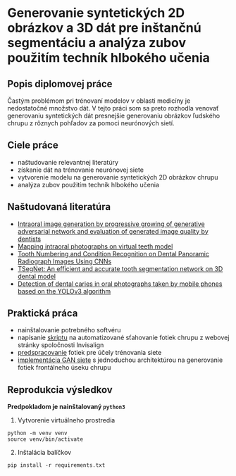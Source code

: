 # Generovanie syntetických 2D obrázkov a 3D dát pre inštančnú segmentáciu a analýza zubov použitím techník hlbokého učenia

## Popis diplomovej práce
Častým problémom pri trénovaní modelov v oblasti medicíny je nedostatočné množstvo dát. V tejto práci som sa preto rozhodla venovať generovaniu syntetických dát presnejšie generovaniu obrázkov ľudského chrupu z rôznych pohľadov za pomoci neurónových sietí.

## Ciele práce
- naštudovanie relevantnej literatúry
- získanie dát na trénovanie neurónovej siete
- vytvorenie modelu na generovanie syntetických 2D obrázkov chrupu
- analýza zubov použitím techník hlbokého učenia

## Naštudovaná literatúra
- [Intraoral image generation by progressive growing of generative adversarial network and evaluation of generated image quality by dentists](https://www.sciencedirect.com/science/article/abs/pii/S0300571218302781?casa_token=wBOaNKhLohYAAAAA:fEwUNoLiFeKO_0834-y7hmNegzvcDlB0_tLQPNfZnJph0FTZeWgsLQQ2bxI6_NriEHiq9oWKmw)
- [Mapping intraoral photographs on virtual teeth model](https://www.sciencedirect.com/science/article/abs/pii/S0300571218302781?casa_token=wBOaNKhLohYAAAAA:fEwUNoLiFeKO_0834-y7hmNegzvcDlB0_tLQPNfZnJph0FTZeWgsLQQ2bxI6_NriEHiq9oWKmw)
- [Tooth Numbering and Condition Recognition on Dental Panoramic Radiograph Images Using CNNs](https://ieeexplore.ieee.org/abstract/document/9652543)
- [TSegNet: An efficient and accurate tooth segmentation network on 3D dental model](https://www.sciencedirect.com/science/article/abs/pii/S1361841520303133?casa_token=sfJy78D3uWsAAAAA:O80xxmJ4YvLEJpGrLzJZVu1g6lgFPKOVP-UU2VLh84vQwDZXfB1lgIuNdjXfmDwaWDgfUurKGWQ)
- [Detection of dental caries in oral photographs taken by mobile phones based on the YOLOv3 algorithm](https://www.ncbi.nlm.nih.gov/pmc/articles/PMC8640896/)

## Praktická práca
- nainštalovanie potrebného softvéru
- napísanie [skriptu](scripts/download_images.py) na automatizované sťahovanie fotiek chrupu z webovej stránky spoločnosti Invisalign
- [predspracovanie](scripts/data_preprocessing.py) fotiek pre účely trénovania siete
- [implementácia GAN siete](scripts/train_gan.py) s jednoduchou architektúrou na generovanie fotiek frontálneho úseku chrupu

## Reprodukcia výsledkov

**Predpokladom je nainštalovaný `python3`**

1. Vytvorenie virtuálneho prostredia
```
python -m venv venv
source venv/bin/activate
```

2. Inštalácia balíčkov

```
pip install -r requirements.txt
```